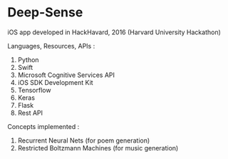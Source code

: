 # Deep-Sense
iOS app developed in HackHavard, 2016 (Harvard University Hackathon)

Languages, Resources, APIs :
1. Python
2. Swift
3. Microsoft Cognitive Services API
4. iOS SDK Development Kit
5. Tensorflow
6. Keras
7. Flask
8. Rest API

Concepts implemented :
1. Recurrent Neural Nets (for poem generation)
2. Restricted Boltzmann Machines (for music generation)


